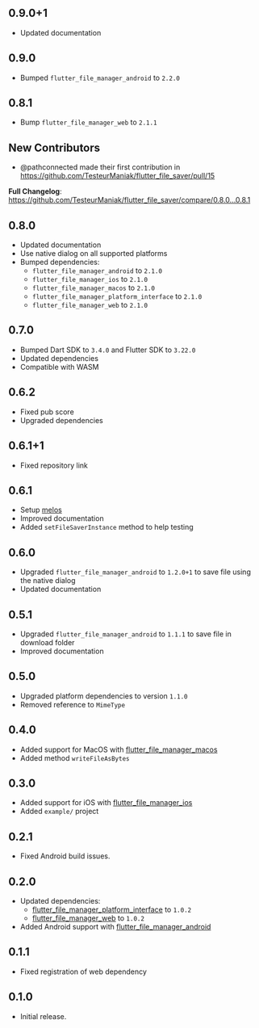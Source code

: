 ## 0.9.0+1

* Updated documentation

## 0.9.0

* Bumped `flutter_file_manager_android` to `2.2.0`

## 0.8.1

* Bump `flutter_file_manager_web` to `2.1.1`

## New Contributors
* @pathconnected made their first contribution in https://github.com/TesteurManiak/flutter_file_saver/pull/15

**Full Changelog**: https://github.com/TesteurManiak/flutter_file_saver/compare/0.8.0...0.8.1

## 0.8.0

* Updated documentation
* Use native dialog on all supported platforms
* Bumped dependencies:
    * `flutter_file_manager_android` to `2.1.0`
    * `flutter_file_manager_ios` to `2.1.0`
    * `flutter_file_manager_macos` to `2.1.0`
    * `flutter_file_manager_platform_interface` to `2.1.0`
    * `flutter_file_manager_web` to `2.1.0`

## 0.7.0

* Bumped Dart SDK to `3.4.0` and Flutter SDK to `3.22.0`
* Updated dependencies
* Compatible with WASM

## 0.6.2

* Fixed pub score
* Upgraded dependencies

## 0.6.1+1

* Fixed repository link

## 0.6.1

* Setup [melos](https://pub.dev/packages/melos)
* Improved documentation
* Added `setFileSaverInstance` method to help testing

## 0.6.0

* Upgraded `flutter_file_manager_android` to `1.2.0+1` to save file using the native dialog
* Updated documentation

## 0.5.1

* Upgraded `flutter_file_manager_android` to `1.1.1` to save file in download folder
* Improved documentation

## 0.5.0

* Upgraded platform dependencies to version `1.1.0`
* Removed reference to `MimeType`

## 0.4.0

* Added support for MacOS with [flutter_file_manager_macos](https://pub.dev/packages/flutter_file_manager_macos)
* Added method `writeFileAsBytes`

## 0.3.0

* Added support for iOS with [flutter_file_manager_ios](https://pub.dev/packages/flutter_file_manager_ios)
* Added `example/` project

## 0.2.1

* Fixed Android build issues.

## 0.2.0

* Updated dependencies:
    * [flutter_file_manager_platform_interface](https://pub.dev/packages/flutter_file_manager_platform_interface) to `1.0.2`
    * [flutter_file_manager_web](https://pub.dev/packages/flutter_file_manager_web) to `1.0.2`
* Added Android support with [flutter_file_manager_android](https://pub.dev/packages/flutter_file_manager_android)

## 0.1.1

* Fixed registration of web dependency

## 0.1.0

* Initial release.
